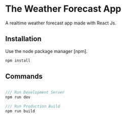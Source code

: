 # The Weather Forecast App

A realtime weather forecast app made with React Js.  


## Installation

Use the node package manager [npm].

```bash
npm install
```

## Commands

```javascript

/// Run Development Server
npm run dev

/// Run Production Build
npm run build


```

